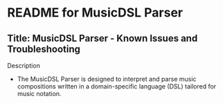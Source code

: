 # README for MusicDSL Parser
## Title: MusicDSL Parser - Known Issues and Troubleshooting
Description
* The MusicDSL Parser is designed to interpret and parse music compositions written in a domain-specific language (DSL) tailored for music notation. 
